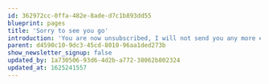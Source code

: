 ```yaml
---
id: 362972cc-0ffa-482e-8ade-d7c1b893dd55
blueprint: pages
title: 'Sorry to see you go'
introduction: 'You are now unsubscribed, I will not send you any more emails.'
parent: d4590c10-9dc3-45cd-8010-96aa1ded273b
show_newsletter_signup: false
updated_by: 1a730506-93d6-4d2b-a772-38062b802324
updated_at: 1625241557
---
```

